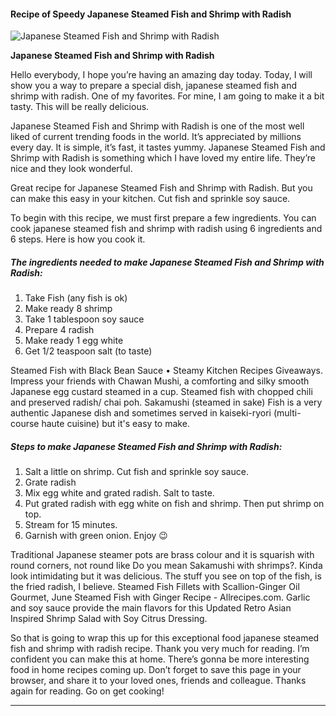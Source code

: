             

#### Recipe of Speedy Japanese Steamed Fish and Shrimp with Radish

![Japanese Steamed Fish and Shrimp with Radish](https://img-global.cpcdn.com/recipes/20044a35abba8ebb/751x532cq70/japanese-steamed-fish-and-shrimp-with-radish-recipe-main-photo.jpg)

**Japanese Steamed Fish and Shrimp with Radish**

Hello everybody, I hope you’re having an amazing day today. Today, I will show you a way to prepare a special dish, japanese steamed fish and shrimp with radish. One of my favorites. For mine, I am going to make it a bit tasty. This will be really delicious.

Japanese Steamed Fish and Shrimp with Radish is one of the most well liked of current trending foods in the world. It’s appreciated by millions every day. It is simple, it’s fast, it tastes yummy. Japanese Steamed Fish and Shrimp with Radish is something which I have loved my entire life. They’re nice and they look wonderful.

Great recipe for Japanese Steamed Fish and Shrimp with Radish. But you can make this easy in your kitchen. Cut fish and sprinkle soy sauce.

To begin with this recipe, we must first prepare a few ingredients. You can cook japanese steamed fish and shrimp with radish using 6 ingredients and 6 steps. Here is how you cook it.

##### The ingredients needed to make Japanese Steamed Fish and Shrimp with Radish:

1.  Take Fish (any fish is ok)
2.  Make ready 8 shrimp
3.  Take 1 tablespoon soy sauce
4.  Prepare 4 radish
5.  Make ready 1 egg white
6.  Get 1/2 teaspoon salt (to taste)

Steamed Fish with Black Bean Sauce • Steamy Kitchen Recipes Giveaways. Impress your friends with Chawan Mushi, a comforting and silky smooth Japanese egg custard steamed in a cup. Steamed fish with chopped chili and preserved radish/ chai poh. Sakamushi (steamed in sake) Fish is a very authentic Japanese dish and sometimes served in kaiseki-ryori (multi-course haute cuisine) but it's easy to make.

##### Steps to make Japanese Steamed Fish and Shrimp with Radish:

1.  Salt a little on shrimp. Cut fish and sprinkle soy sauce.
2.  Grate radish
3.  Mix egg white and grated radish. Salt to taste.
4.  Put grated radish with egg white on fish and shrimp. Then put shrimp on top.
5.  Stream for 15 minutes.
6.  Garnish with green onion. Enjoy 😉

Traditional Japanese steamer pots are brass colour and it is squarish with round corners, not round like Do you mean Sakamushi with shrimps?. Kinda look intimidating but it was delicious. The stuff you see on top of the fish, is the fried radish, I believe. Steamed Fish Fillets with Scallion-Ginger Oil Gourmet, June Steamed Fish with Ginger Recipe - Allrecipes.com. Garlic and soy sauce provide the main flavors for this Updated Retro Asian Inspired Shrimp Salad with Soy Citrus Dressing.

So that is going to wrap this up for this exceptional food japanese steamed fish and shrimp with radish recipe. Thank you very much for reading. I’m confident you can make this at home. There’s gonna be more interesting food in home recipes coming up. Don’t forget to save this page in your browser, and share it to your loved ones, friends and colleague. Thanks again for reading. Go on get cooking!

* * *